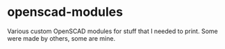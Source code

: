 # openscad-modules
Various custom OpenSCAD modules for stuff that I needed to print. Some were made by others, some are mine.
